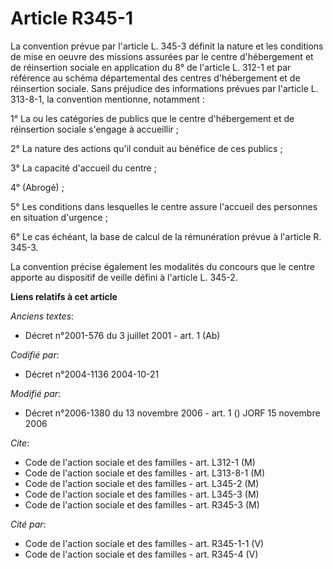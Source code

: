 # Article R345-1

La convention prévue par l'article L. 345-3 définit la nature et les conditions de mise en oeuvre des missions assurées par
le centre d'hébergement et de réinsertion sociale en application du 8° de l'article L. 312-1 et par référence au schéma
départemental des centres d'hébergement et de réinsertion sociale. Sans préjudice des informations prévues par l'article L.
313-8-1, la convention mentionne, notamment :

1° La ou les catégories de publics que le centre d'hébergement et de réinsertion sociale s'engage à accueillir ;

2° La nature des actions qu'il conduit au bénéfice de ces publics ;

3° La capacité d'accueil du centre ;

4° (Abrogé) ;

5° Les conditions dans lesquelles le centre assure l'accueil des personnes en situation d'urgence ;

6° Le cas échéant, la base de calcul de la rémunération prévue à l'article R. 345-3.

La convention précise également les modalités du concours que le centre apporte au dispositif de veille défini à l'article L.
345-2.

**Liens relatifs à cet article**

_Anciens textes_:

  - Décret n°2001-576 du 3 juillet 2001 - art. 1 (Ab)

_Codifié par_:

  - Décret n°2004-1136 2004-10-21

_Modifié par_:

  - Décret n°2006-1380 du 13 novembre 2006 - art. 1 () JORF 15 novembre 2006

_Cite_:

  - Code de l'action sociale et des familles - art. L312-1 (M)
  - Code de l'action sociale et des familles - art. L313-8-1 (M)
  - Code de l'action sociale et des familles - art. L345-2 (M)
  - Code de l'action sociale et des familles - art. L345-3 (M)
  - Code de l'action sociale et des familles - art. R345-3 (M)

_Cité par_:

  - Code de l'action sociale et des familles - art. R345-1-1 (V)
  - Code de l'action sociale et des familles - art. R345-4 (V)
